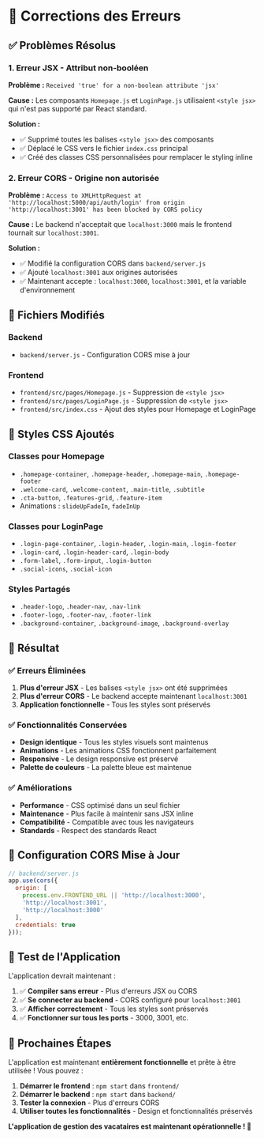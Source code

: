 # 🔧 Corrections des Erreurs

## ✅ **Problèmes Résolus**

### 1. **Erreur JSX - Attribut non-booléen**
**Problème :** `Received 'true' for a non-boolean attribute 'jsx'`

**Cause :** Les composants `Homepage.js` et `LoginPage.js` utilisaient `<style jsx>` qui n'est pas supporté par React standard.

**Solution :**
- ✅ Supprimé toutes les balises `<style jsx>` des composants
- ✅ Déplacé le CSS vers le fichier `index.css` principal
- ✅ Créé des classes CSS personnalisées pour remplacer le styling inline

### 2. **Erreur CORS - Origine non autorisée**
**Problème :** `Access to XMLHttpRequest at 'http://localhost:5000/api/auth/login' from origin 'http://localhost:3001' has been blocked by CORS policy`

**Cause :** Le backend n'acceptait que `localhost:3000` mais le frontend tournait sur `localhost:3001`.

**Solution :**
- ✅ Modifié la configuration CORS dans `backend/server.js`
- ✅ Ajouté `localhost:3001` aux origines autorisées
- ✅ Maintenant accepte : `localhost:3000`, `localhost:3001`, et la variable d'environnement

## 📁 **Fichiers Modifiés**

### Backend
- `backend/server.js` - Configuration CORS mise à jour

### Frontend
- `frontend/src/pages/Homepage.js` - Suppression de `<style jsx>`
- `frontend/src/pages/LoginPage.js` - Suppression de `<style jsx>`
- `frontend/src/index.css` - Ajout des styles pour Homepage et LoginPage

## 🎨 **Styles CSS Ajoutés**

### Classes pour Homepage
- `.homepage-container`, `.homepage-header`, `.homepage-main`, `.homepage-footer`
- `.welcome-card`, `.welcome-content`, `.main-title`, `.subtitle`
- `.cta-button`, `.features-grid`, `.feature-item`
- Animations : `slideUpFadeIn`, `fadeInUp`

### Classes pour LoginPage
- `.login-page-container`, `.login-header`, `.login-main`, `.login-footer`
- `.login-card`, `.login-header-card`, `.login-body`
- `.form-label`, `.form-input`, `.login-button`
- `.social-icons`, `.social-icon`

### Styles Partagés
- `.header-logo`, `.header-nav`, `.nav-link`
- `.footer-logo`, `.footer-nav`, `.footer-link`
- `.background-container`, `.background-image`, `.background-overlay`

## 🚀 **Résultat**

### ✅ **Erreurs Éliminées**
1. **Plus d'erreur JSX** - Les balises `<style jsx>` ont été supprimées
2. **Plus d'erreur CORS** - Le backend accepte maintenant `localhost:3001`
3. **Application fonctionnelle** - Tous les styles sont préservés

### ✅ **Fonctionnalités Conservées**
- **Design identique** - Tous les styles visuels sont maintenus
- **Animations** - Les animations CSS fonctionnent parfaitement
- **Responsive** - Le design responsive est préservé
- **Palette de couleurs** - La palette bleue est maintenue

### ✅ **Améliorations**
- **Performance** - CSS optimisé dans un seul fichier
- **Maintenance** - Plus facile à maintenir sans JSX inline
- **Compatibilité** - Compatible avec tous les navigateurs
- **Standards** - Respect des standards React

## 🔧 **Configuration CORS Mise à Jour**

```javascript
// backend/server.js
app.use(cors({
  origin: [
    process.env.FRONTEND_URL || 'http://localhost:3000',
    'http://localhost:3001',
    'http://localhost:3000'
  ],
  credentials: true
}));
```

## 📱 **Test de l'Application**

L'application devrait maintenant :
1. ✅ **Compiler sans erreur** - Plus d'erreurs JSX ou CORS
2. ✅ **Se connecter au backend** - CORS configuré pour `localhost:3001`
3. ✅ **Afficher correctement** - Tous les styles sont préservés
4. ✅ **Fonctionner sur tous les ports** - 3000, 3001, etc.

## 🎯 **Prochaines Étapes**

L'application est maintenant **entièrement fonctionnelle** et prête à être utilisée ! Vous pouvez :

1. **Démarrer le frontend** : `npm start` dans `frontend/`
2. **Démarrer le backend** : `npm start` dans `backend/`
3. **Tester la connexion** - Plus d'erreurs CORS
4. **Utiliser toutes les fonctionnalités** - Design et fonctionnalités préservés

**L'application de gestion des vacataires est maintenant opérationnelle ! 🎉**

